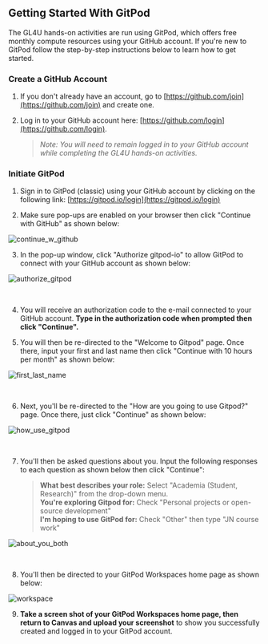 ## Getting Started With GitPod 

The GL4U hands-on activities are run using GitPod, which offers free monthly compute resources using your GitHub account. If you're new to GitPod follow the step-by-step instructions below to learn how to get started.

### Create a GitHub Account

1. If you don't already have an account, go to [https://github.com/join](https://github.com/join) and create one.
   
2. Log in to your GitHub account here: [https://github.com/login](https://github.com/login).
   > _Note: You will need to remain logged in to your GitHub account while completing the GL4U hands-on activities._

### Initiate GitPod

1. Sign in to GitPod (classic) using your GitHub account by clicking on the following link: [https://gitpod.io/login](https://gitpod.io/login)

2. Make sure pop-ups are enabled on your browser then click "Continue with GitHub" as shown below:

![continue_w_github](https://github.com/user-attachments/assets/71051718-eab5-4a4d-a596-f4f1d457bf39)

3. In the pop-up window, click "Authorize gitpod-io" to allow GitPod to connect with your GitHub account as shown below:

![authorize_gitpod](https://github.com/user-attachments/assets/5d656912-e007-4d26-8e83-af9ca127766a)

<br> 

4. You will receive an authorization code to the e-mail connected to your GitHub account. **Type in the authorization code when prompted then click "Continue".**

5. You will then be re-directed to the "Welcome to Gitpod" page. Once there, input your first and last name then click "Continue with 10 hours per month" as shown below:

![first_last_name](https://github.com/user-attachments/assets/5bc3f35e-edaf-4660-97ac-c17ed7370a23)

<br> 

6. Next, you'll be re-directed to the "How are you going to use Gitpod?" page. Once there, just click "Continue" as shown below:

![how_use_gitpod](https://github.com/user-attachments/assets/8463058b-1ca8-40c8-9b22-344a51a8f96c)

<br> 

7. You'll then be asked questions about you. Input the following responses to each question as shown below then click "Continue":
   > **What best describes your role:** Select "Academia (Student, Research)" from the drop-down menu.  
   > **You're exploring Gitpod for:** Check "Personal projects or open-source development"  
   > **I'm hoping to use GitPod for:** Check "Other" then type "JN course work"  

![about_you_both](https://github.com/user-attachments/assets/9067e5bf-3590-49a6-b17b-2dd7ab037e65)

<br> 

8. You'll then be directed to your GitPod Workspaces home page as shown below:

![workspace](https://github.com/user-attachments/assets/907ac786-846e-4586-9e2e-51114725a157)

9. **Take a screen shot of your GitPod Workspaces home page, then return to Canvas and upload your screenshot** to show you successfully created and logged in to your GitPod account.
